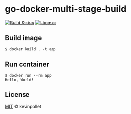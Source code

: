 # go-docker-multi-stage-build

[![Build Status](https://github.com/kevinpollet/go-docker-multi-stage-build/workflows/build/badge.svg)](https://github.com/kevinpollet/go-docker-multi-stage-build/actions)
[![License](https://img.shields.io/badge/license-MIT-blue.svg)](./LICENSE.md)

## Build image

```shell
$ docker build . -t app
```

## Run container

```shell
$ docker run --rm app
Hello, World!
```

## License

[MIT](./LICENSE.md) © kevinpollet
